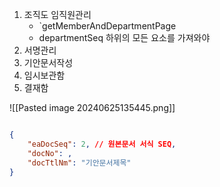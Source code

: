 
1. 조직도 임직원관리
	- `getMemberAndDepartmentPage
	- departmentSeq 하위의 모든 요소를 가져와야 
1. 서명관리
2. 기안문서작성
3. 임시보관함
4. 결재함


![[Pasted image 20240625135445.png]]


```json

{
	"eaDocSeq": 2, // 원본문서 서식 SEQ,
	"docNo": ,
	"docTtlNm": "기안문서제목"
}
```